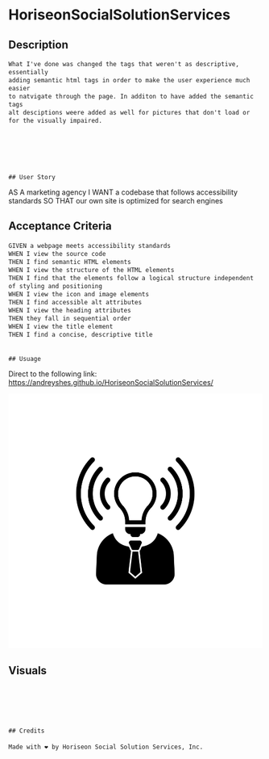 # HoriseonSocialSolutionServices



## Description
```
What I've done was changed the tags that weren't as descriptive, essentially
adding semantic html tags in order to make the user experience much easier
to natvigate through the page. In additon to have added the semantic tags
alt desciptions weere added as well for pictures that don't load or for the visually impaired.






## User Story
```
AS A marketing agency
I WANT a codebase that follows accessibility standards
SO THAT our own site is optimized for search engines




## Acceptance Criteria
```
GIVEN a webpage meets accessibility standards
WHEN I view the source code
THEN I find semantic HTML elements
WHEN I view the structure of the HTML elements
THEN I find that the elements follow a logical structure independent of styling and positioning
WHEN I view the icon and image elements
THEN I find accessible alt attributes
WHEN I view the heading attributes
THEN they fall in sequential order
WHEN I view the title element
THEN I find a concise, descriptive title


## Usuage
```
Direct to the following link:
https://andreyshes.github.io/HoriseonSocialSolutionServices/

<img src="./assets/images/brand-awareness.png" alt="web image">

## Visuals
```





## Credits 

Made with ❤️ by Horiseon Social Solution Services, Inc.

